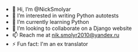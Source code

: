 - 👋 Hi, I’m @NickSmolyar
- 👀 I’m interested in writing Python autotests
- 🌱 I’m currently learning Python
- 💞️ I’m looking to collaborate on a Django website
- 📫 Reach me at nik.smolyr2010@yandex.ru
- ⚡ Fun fact: I'm an ex translator

<!---
NickSmolyar/NickSmolyar is a ✨ special ✨ repository because its `README.md` (this file) appears on your GitHub profile.
You can click the Preview link to take a look at your changes.
--->
